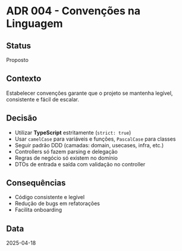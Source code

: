 # ADR 004 - Convenções na Linguagem

## Status
Proposto

## Contexto

Estabelecer convenções garante que o projeto se mantenha legível, consistente e fácil de escalar.

## Decisão

- Utilizar **TypeScript** estritamente (`strict: true`)
- Usar `camelCase` para variáveis e funções, `PascalCase` para classes
- Seguir padrão DDD (camadas: domain, usecases, infra, etc.)
- Controllers só fazem parsing e delegação
- Regras de negócio só existem no domínio
- DTOs de entrada e saída com validação no controller

## Consequências

- Código consistente e legível
- Redução de bugs em refatorações
- Facilita onboarding

## Data

2025-04-18
